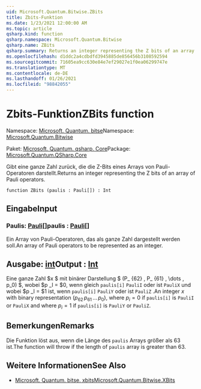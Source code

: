 ```yaml
---
uid: Microsoft.Quantum.Bitwise.ZBits
title: Zbits-Funktion
ms.date: 1/23/2021 12:00:00 AM
ms.topic: article
qsharp.kind: function
qsharp.namespace: Microsoft.Quantum.Bitwise
qsharp.name: ZBits
qsharp.summary: Returns an integer representing the Z bits of an array of Pauli operators.
ms.openlocfilehash: d1ddc2a4cdbdfd3945885de856456b3108592594
ms.sourcegitcommit: 71605ea9cc630e84e7ef29027e1f0ea06299747e
ms.translationtype: MT
ms.contentlocale: de-DE
ms.lasthandoff: 01/26/2021
ms.locfileid: "98842055"
---
```

# <a name="zbits-function"></a><span data-ttu-id="0362c-102">Zbits-Funktion</span><span class="sxs-lookup"><span data-stu-id="0362c-102">ZBits function</span></span>

<span data-ttu-id="0362c-103">Namespace: [Microsoft. Quantum. bitse](xref:Microsoft.Quantum.Bitwise)</span><span class="sxs-lookup"><span data-stu-id="0362c-103">Namespace: [Microsoft.Quantum.Bitwise](xref:Microsoft.Quantum.Bitwise)</span></span>

<span data-ttu-id="0362c-104">Paket: [Microsoft. Quantum. qsharp. Core](https://nuget.org/packages/Microsoft.Quantum.QSharp.Core)</span><span class="sxs-lookup"><span data-stu-id="0362c-104">Package: [Microsoft.Quantum.QSharp.Core](https://nuget.org/packages/Microsoft.Quantum.QSharp.Core)</span></span>


<span data-ttu-id="0362c-105">Gibt eine ganze Zahl zurück, die die Z-Bits eines Arrays von Pauli-Operatoren darstellt.</span><span class="sxs-lookup"><span data-stu-id="0362c-105">Returns an integer representing the Z bits of an array of Pauli operators.</span></span>

```qsharp
function ZBits (paulis : Pauli[]) : Int
```


## <a name="input"></a><span data-ttu-id="0362c-106">Eingabe</span><span class="sxs-lookup"><span data-stu-id="0362c-106">Input</span></span>

### <a name="paulis--pauli"></a><span data-ttu-id="0362c-107">Paulis: [Pauli](xref:microsoft.quantum.lang-ref.pauli)[]</span><span class="sxs-lookup"><span data-stu-id="0362c-107">paulis : [Pauli](xref:microsoft.quantum.lang-ref.pauli)[]</span></span>

<span data-ttu-id="0362c-108">Ein Array von Pauli-Operatoren, das als ganze Zahl dargestellt werden soll.</span><span class="sxs-lookup"><span data-stu-id="0362c-108">An array of Pauli operators to be represented as an integer.</span></span>



## <a name="output--int"></a><span data-ttu-id="0362c-109">Ausgabe: [int](xref:microsoft.quantum.lang-ref.int)</span><span class="sxs-lookup"><span data-stu-id="0362c-109">Output : [Int](xref:microsoft.quantum.lang-ref.int)</span></span>

<span data-ttu-id="0362c-110">Eine ganze Zahl $x $ mit binärer Darstellung $ (P_ {62} \, P_ {61} \, \dots \, p_0) $, wobei $p _I = $0, wenn gleich `paulis[i]` `PauliI` oder ist `PauliX` und wobei $p _I = $1 ist, wenn `paulis[i]` `PauliY` oder ist `PauliZ` .</span><span class="sxs-lookup"><span data-stu-id="0362c-110">An integer $x$ with binary representation $(p_{62}\,p_{61}\,\dots\,p_0)$, where $p_i = 0$ if `paulis[i]` is `PauliI` or `PauliX` and where $p_i = 1$ if `paulis[i]` is `PauliY` or `PauliZ`.</span></span>

## <a name="remarks"></a><span data-ttu-id="0362c-111">Bemerkungen</span><span class="sxs-lookup"><span data-stu-id="0362c-111">Remarks</span></span>

<span data-ttu-id="0362c-112">Die Funktion löst aus, wenn die Länge des `paulis` Arrays größer als 63 ist.</span><span class="sxs-lookup"><span data-stu-id="0362c-112">The function will throw if the length of `paulis` array is greater than 63.</span></span>

## <a name="see-also"></a><span data-ttu-id="0362c-113">Weitere Informationen</span><span class="sxs-lookup"><span data-stu-id="0362c-113">See Also</span></span>

- [<span data-ttu-id="0362c-114">Microsoft. Quantum. bitse. xbits</span><span class="sxs-lookup"><span data-stu-id="0362c-114">Microsoft.Quantum.Bitwise.XBits</span></span>](xref:Microsoft.Quantum.Bitwise.XBits)